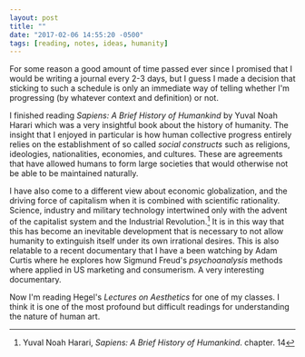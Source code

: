 ```yaml
---
layout: post
title: ""
date: "2017-02-06 14:55:20 -0500"
tags: [reading, notes, ideas, humanity]
---
```


For some reason a good amount of time passed ever since I promised that I would be writing a journal every 2-3 days, but I guess I made a decision that sticking to such a schedule is only an immediate way of telling whether I'm progressing (by whatever context and definition) or not.

I finished reading *Sapiens: A Brief History of Humankind* by Yuval Noah Harari which was a very insightful book about the history of humanity. The insight that I enjoyed in particular is how human collective progress entirely relies on the establishment of so called *social constructs* such as religions, ideologies, nationalities, economies, and cultures. These are agreements that have allowed humans to form large societies that would otherwise not be able to be maintained naturally.

I have also come to a different view about economic globalization, and the driving force of capitalism when it is combined with scientific rationality. Science, industry and military technology intertwined only with the advent of the capitalist system and the Industrial Revolution.[^358e5bf8] It is in this way that this has become an inevitable development that is necessary to not allow humanity to extinguish itself under its own irrational desires. This is also relatable to a recent documentary that I have a been watching by Adam Curtis where he explores how Sigmund Freud's *psychoanalysis* methods where applied in US marketing and consumerism. A very interesting documentary.

Now I'm reading Hegel's *Lectures on Aesthetics* for one of my classes. I think it is one of the most profound but difficult readings for understanding the nature of human art.

[^358e5bf8]: Yuval Noah Harari, *Sapiens: A Brief History of Humankind*. chapter. 14
